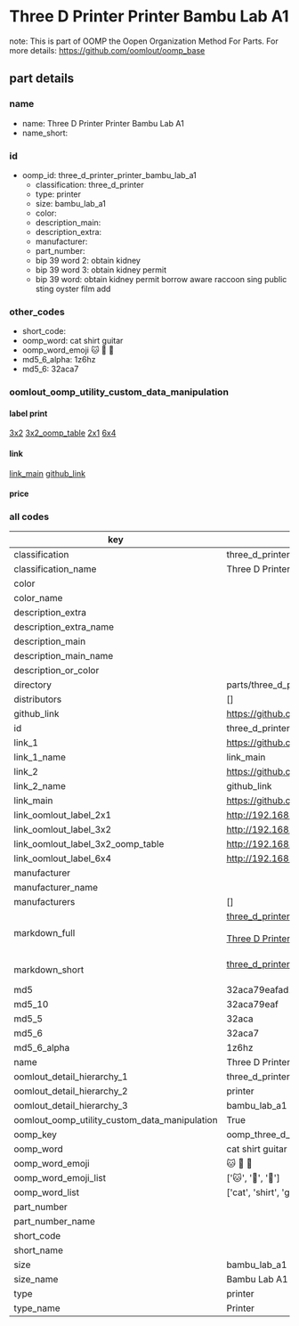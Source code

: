 # Three D Printer Printer Bambu Lab A1  

note: This is part of OOMP the Oopen Organization Method For Parts. For more details: https://github.com/oomlout/oomp_base

##  part details





### name
* name: Three D Printer Printer Bambu Lab A1
* name_short: 
### id
* oomp_id: three_d_printer_printer_bambu_lab_a1
  * classification: three_d_printer
  * type: printer
  * size: bambu_lab_a1
  * color: 
  * description_main: 
  * description_extra: 
  * manufacturer: 
  * part_number: 
  * bip 39 word 2: obtain kidney
  * bip 39 word 3: obtain kidney permit
  * bip 39 word: obtain kidney permit borrow aware raccoon sing public sting oyster film add

### other_codes
* short_code: 
* oomp_word: cat shirt guitar
* oomp_word_emoji :cat: :shirt: :guitar:
* md5_6_alpha: 1z6hz
* md5_6: 32aca7






### oomlout_oomp_utility_custom_data_manipulation
#### label print
[3x2](http://192.168.1.245:1112/?label=oomp%201z6hz)
[3x2_oomp_table](http://192.168.1.107:1112/?label=oomp%201z6hz)
[2x1](http://192.168.1.242:1112/?label=oomp%201z6hz)
[6x4](http://192.168.1.55:1112/?label=oomp%201z6hz)    

#### link

[link_main](https://github.com/oomlout/oomlout_oomp_current_version_messy/tree/main/parts/three_d_printer_printer_bambu_lab_a1) [github_link](https://github.com/oomlout/oomlout_oomp_part_src/tree/main/parts/three_d_printer_printer_bambu_lab_a1)                             

#### price







### all codes 
| key | value |  
| --- | --- |  
| classification | three_d_printer |  
| classification_name | Three D Printer |  
| color |  |  
| color_name |  |  
| description_extra |  |  
| description_extra_name |  |  
| description_main |  |  
| description_main_name |  |  
| description_or_color |   |  
| directory | parts/three_d_printer_printer_bambu_lab_a1 |  
| distributors | [] |  
| github_link | https://github.com/oomlout/oomlout_oomp_part_src/tree/main/parts/three_d_printer_printer_bambu_lab_a1 |  
| id | three_d_printer_printer_bambu_lab_a1 |  
| link_1 | https://github.com/oomlout/oomlout_oomp_current_version_messy/tree/main/parts/three_d_printer_printer_bambu_lab_a1 |  
| link_1_name | link_main |  
| link_2 | https://github.com/oomlout/oomlout_oomp_part_src/tree/main/parts/three_d_printer_printer_bambu_lab_a1 |  
| link_2_name | github_link |  
| link_main | https://github.com/oomlout/oomlout_oomp_current_version_messy/tree/main/parts/three_d_printer_printer_bambu_lab_a1 |  
| link_oomlout_label_2x1 | http://192.168.1.242:1112/?label=oomp%201z6hz |  
| link_oomlout_label_3x2 | http://192.168.1.245:1112/?label=oomp%201z6hz |  
| link_oomlout_label_3x2_oomp_table | http://192.168.1.107:1112/?label=oomp%201z6hz |  
| link_oomlout_label_6x4 | http://192.168.1.55:1112/?label=oomp%201z6hz |  
| manufacturer |  |  
| manufacturer_name |  |  
| manufacturers | [] |  
| markdown_full | [three_d_printer_printer_bambu_lab_a1](https://github.com/oomlout/oomlout_oomp_current_version_messy/tree/main/parts/three_d_printer_printer_bambu_lab_a1)<br>[](https://github.com/oomlout/oomlout_oomp_current_version_messy/tree/main/parts/three_d_printer_printer_bambu_lab_a1)<br>[Three D Printer Printer Bambu Lab A1](https://github.com/oomlout/oomlout_oomp_current_version_messy/tree/main/parts/three_d_printer_printer_bambu_lab_a1)<br><br> |  
| markdown_short | [three_d_printer_printer_bambu_lab_a1](https://github.com/oomlout/oomlout_oomp_current_version_messy/tree/main/parts/three_d_printer_printer_bambu_lab_a1)<br><br> |  
| md5 | 32aca79eafad192ac10821a1465e9cc4 |  
| md5_10 | 32aca79eaf |  
| md5_5 | 32aca |  
| md5_6 | 32aca7 |  
| md5_6_alpha | 1z6hz |  
| name | Three D Printer Printer Bambu Lab A1 |  
| oomlout_detail_hierarchy_1 | three_d_printer |  
| oomlout_detail_hierarchy_2 | printer |  
| oomlout_detail_hierarchy_3 | bambu_lab_a1 |  
| oomlout_oomp_utility_custom_data_manipulation | True |  
| oomp_key | oomp_three_d_printer_printer_bambu_lab_a1 |  
| oomp_word | cat shirt guitar |  
| oomp_word_emoji | :cat: :shirt: :guitar: |  
| oomp_word_emoji_list | [':cat:', ':shirt:', ':guitar:'] |  
| oomp_word_list | ['cat', 'shirt', 'guitar'] |  
| part_number |  |  
| part_number_name |  |  
| short_code |  |  
| short_name |  |  
| size | bambu_lab_a1 |  
| size_name | Bambu Lab A1 |  
| type | printer |  
| type_name | Printer |  
